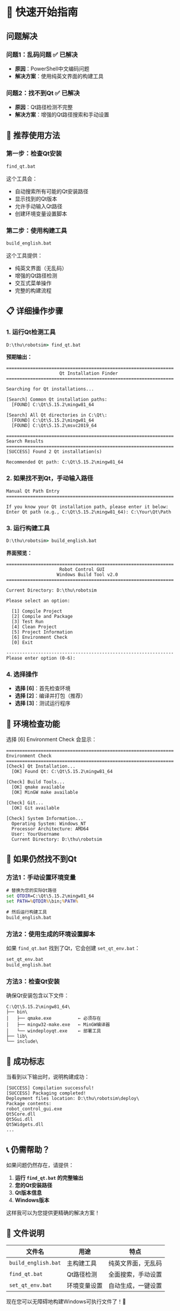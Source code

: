 # 🚀 快速开始指南

## 问题解决

### 问题1：乱码问题 ✅ 已解决
- **原因**：PowerShell中文编码问题
- **解决方案**：使用纯英文界面的构建工具

### 问题2：找不到Qt ✅ 已解决  
- **原因**：Qt路径检测不完整
- **解决方案**：增强的Qt路径搜索和手动设置

## 🎯 推荐使用方法

### 第一步：检查Qt安装
```cmd
find_qt.bat
```
这个工具会：
- 自动搜索所有可能的Qt安装路径
- 显示找到的Qt版本
- 允许手动输入Qt路径
- 创建环境变量设置脚本

### 第二步：使用构建工具
```cmd
build_english.bat
```
这个工具提供：
- 纯英文界面（无乱码）
- 增强的Qt路径检测
- 交互式菜单操作
- 完整的构建流程

## 📋 详细操作步骤

### 1. 运行Qt检测工具
```cmd
D:\thu\robotsim> find_qt.bat
```

**预期输出：**
```
===============================================================
                    Qt Installation Finder                     
===============================================================

Searching for Qt installations...

[Search] Common Qt installation paths:
  [FOUND] C:\Qt\5.15.2\mingw81_64

[Search] All Qt directories in C:\Qt\:
  [FOUND] C:\Qt\5.15.2\mingw81_64
  [FOUND] C:\Qt\5.15.2\msvc2019_64

===============================================================
Search Results
===============================================================
[SUCCESS] Found 2 Qt installation(s)

Recommended Qt path: C:\Qt\5.15.2\mingw81_64
```

### 2. 如果找不到Qt，手动输入路径
```
Manual Qt Path Entry
===============================================================

If you know your Qt installation path, please enter it below:
Enter Qt path (e.g., C:\Qt\5.15.2\mingw81_64): C:\Your\Qt\Path
```

### 3. 运行构建工具
```cmd
D:\thu\robotsim> build_english.bat
```

**界面预览：**
```
===============================================================
                    Robot Control GUI                          
                   Windows Build Tool v2.0                    
===============================================================

Current Directory: D:\thu\robotsim

Please select an option:

  [1] Compile Project
  [2] Compile and Package
  [3] Test Run
  [4] Clean Project
  [5] Project Information
  [6] Environment Check
  [0] Exit

---------------------------------------------------------------
Please enter option (0-6): 
```

### 4. 选择操作
- **选择 [6]**：首先检查环境
- **选择 [2]**：编译并打包（推荐）
- **选择 [3]**：测试运行程序

## 🔧 环境检查功能

选择 [6] Environment Check 会显示：

```
===============================================================
Environment Check
===============================================================
[Check] Qt Installation...
  [OK] Found Qt: C:\Qt\5.15.2\mingw81_64

[Check] Build Tools...
  [OK] qmake available
  [OK] MinGW make available

[Check] Git...
  [OK] Git available

[Check] System Information...
  Operating System: Windows_NT
  Processor Architecture: AMD64
  User: YourUsername
  Current Directory: D:\thu\robotsim
```

## 🎯 如果仍然找不到Qt

### 方法1：手动设置环境变量
```cmd
# 替换为您的实际Qt路径
set QTDIR=C:\Qt\5.15.2\mingw81_64
set PATH=%QTDIR%\bin;%PATH%

# 然后运行构建工具
build_english.bat
```

### 方法2：使用生成的环境设置脚本
如果 `find_qt.bat` 找到了Qt，它会创建 `set_qt_env.bat`：
```cmd
set_qt_env.bat
build_english.bat
```

### 方法3：检查Qt安装
确保Qt安装包含以下文件：
```
C:\Qt\5.15.2\mingw81_64\
├── bin\
│   ├── qmake.exe          ← 必须存在
│   ├── mingw32-make.exe   ← MinGW编译器
│   └── windeployqt.exe    ← 部署工具
├── lib\
└── include\
```

## 🎉 成功标志

当看到以下输出时，说明构建成功：

```
[SUCCESS] Compilation successful!
[SUCCESS] Packaging completed!
Deployment files location: D:\thu\robotsim\deploy\
Package contents:
robot_control_gui.exe
Qt5Core.dll
Qt5Gui.dll
Qt5Widgets.dll
...
```

## 📞 仍需帮助？

如果问题仍然存在，请提供：

1. **运行 `find_qt.bat` 的完整输出**
2. **您的Qt安装路径**
3. **Qt版本信息**
4. **Windows版本**

这样我可以为您提供更精确的解决方案！

## 🔗 文件说明

| 文件名 | 用途 | 特点 |
|--------|------|------|
| `build_english.bat` | 主构建工具 | 纯英文界面，无乱码 |
| `find_qt.bat` | Qt路径检测 | 全面搜索，手动设置 |
| `set_qt_env.bat` | 环境变量设置 | 自动生成，一键设置 |

现在您可以无障碍地构建Windows可执行文件了！🎉